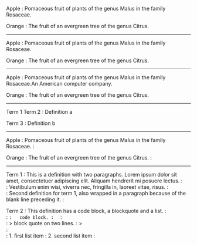 ﻿Apple
:	Pomaceous fruit of plants of the genus Malus in the family Rosaceae\.

Orange
:	The fruit of an evergreen tree of the genus Citrus\.


----------------

Apple
:	Pomaceous fruit of plants of the genus Malus in the family Rosaceae\.

Orange
:	The fruit of an evergreen tree of the genus Citrus\.


----------------

Apple
:	Pomaceous fruit of plants of the genus Malus in the family Rosaceae\.An American computer company\.

Orange
:	The fruit of an evergreen tree of the genus Citrus\.


-----------------------

Term 1
Term 2
:	Definition a

Term 3
:	Definition b


---------------------------

Apple
:	Pomaceous fruit of plants of the genus Malus in the family Rosaceae\.
:	

Orange
:	The fruit of an evergreen tree of the genus Citrus\.
:	


-----------------------

Term 1
:	This is a definition with two paragraphs\. Lorem ipsum dolor sit amet, consectetuer adipiscing elit\. Aliquam hendrerit mi posuere lectus\.
:	
:	Vestibulum enim wisi, viverra nec, fringilla in, laoreet vitae, risus\.
:	
:	Second definition for term 1, also wrapped in a paragraph because of the blank line preceding it\.
:	

Term 2
:	This definition has a code block, a blockquote and a list\.
:	
:	```
:	code block.
:	```
:	
:	>	block quote on two lines\.
:	>	
:	
:	1.	first list item
:	2.	second list item
:	


